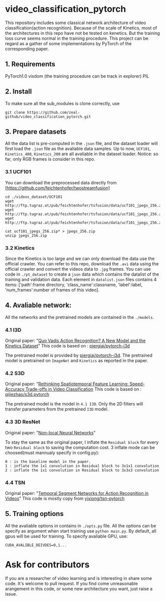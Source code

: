 # video_classification_pytorch
This repository includes some classical network architecture of video classification(action recognition). Because of the scale of Kinetics,  most of the architectures in this repo have not be tested on kenetics. But the training loss curve seems normal in the training procedure.
This project can be regard as a gather of some implementations by PyTorch of the corresponding paper.


## 1. Requirements

PyTorch1.0
visdom (the training procedure can be track in explorer)
PIL

## 2. Install 

To make sure all the sub_modules is clone correctly, use
```
git clone https://github.com/zeal-github/video_classification_pytorch.git
```

## 3. Prepare datasets

All the data list is pre-computed in the `.json` file, and the dataset loader will first load the `.json` file
as the avaliable data samples. Up to now, `UCF101`, `Kinetics_400`, `Kinetics_200` are all avaliable in the dataset loader.
Notice: so far, only RGB frames is consider in this repo.

### 3.1 UCF101

You can download the preprocessed data directly from [https://github.com/feichtenhofer/twostreamfusion]

```
cd ./videos_dataset/UCF101
wget http://ftp.tugraz.at/pub/feichtenhofer/tsfusion/data/ucf101_jpegs_256.zip.001
wget http://ftp.tugraz.at/pub/feichtenhofer/tsfusion/data/ucf101_jpegs_256.zip.002
wget http://ftp.tugraz.at/pub/feichtenhofer/tsfusion/data/ucf101_jpegs_256.zip.003

cat ucf101_jpegs_256.zip* > jpegs_256.zip
unzip jpegs_256.zip
```

### 3.2 Kinetics

Since the Kinetics is too large and we can only download the data use the official crawler.
You can refer to this repo, download the `.avi` data using the official crawler and
convert the videos data to `.jpg` frames.
You can use code in `./pt_dataset` to create a `json` data which contains the datalist of the 
training and validation data. Each element in `datalist.json` files contains 4 items:
['path':frame directory, 'class_name':classname, 'label':label, 'num_frames':number of frames of this video].

## 4. Avaliable network:

All the networks and the pretrained models are contained in the `./models`. 

### 4.1 I3D 

Original paper: "[Quo Vadis,Action Recognition? A New Model and the Kinetics Dataset](https://arxiv.org/abs/1705.07750)"
This code is based on : [piergiaj/pytorch-i3d](https://github.com/piergiaj/pytorch-i3d)

The pretrained model is provided by [piergiaj/pytorch-i3d](https://github.com/piergiaj/pytorch-i3d). The pretrained model
is pretrained on `ImageNet` and `Kinetics` as reported in the paper.

### 4.2 S3D

Original paper: "[Rethinking Spatiotemporal Feature Learning: Speed-Accuracy Trade-offs in Video Classification](https://link.springer.com/chapter/10.1007/978-3-030-01267-0_19)
This code is based on : [qijiezhao/s3d.pytorch](https://github.com/qijiezhao/s3d.pytorch)

The pretrained model is the model in `4.1 I3D`. Only the 2D filters will transfer parameters from the pretrained `I3D` model.

### 4.3 3D ResNet

Original paper: "[Non-local Neural Networks](http://openaccess.thecvf.com/content_cvpr_2018/papers_backup/Wang_Non-Local_Neural_Networks_CVPR_2018_paper.pdf)"

To stay the same as the original paper, I inflate the `Residual block` for every two `Residual block` to saving the computation cost.
3 inflate mode can be choosed(must mannualy specify in config.py):
```
0 : is the baseline model in the paper.
1 : inflate the 1x1 convolution in Residual block to 3x1x1 convolution
2 : inflate the 1x1 convolution in Residual block to 3x3x3 convolution
```

### 4.4 TSN

Original paper: "[Temporal Segment Networks for Action Recognition in Videos](https://ieeexplore.ieee.org/abstract/document/8454294)"
This code is mostly copy from [yjxiong/tsn-pytorch](https://github.com/yjxiong/tsn-pytorch)


## 5. Training options

All the avaliable options in contains in `./opts.py` file. All the options can be specify as argument when start training use `python main.py`.
By default, all gpus will be used for training. To specify avaliable GPU, use:
```
CUDA_AVALIBLE_DEIVDES=0,1...
```

# Ask for contributors

If you are a researcher of video learning and is interesting in share some code. It's welcome to pull request. If you find come unreasonable 
arangement in this code, or some new architecture you want, just raise a issue.
